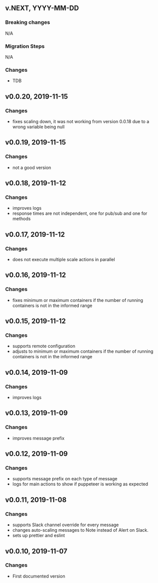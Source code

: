 ## v.NEXT, YYYY-MM-DD

### Breaking changes
N/A

### Migration Steps
N/A

### Changes

* TDB

## v0.0.20, 2019-11-15

### Changes

* fixes scaling down, it was not working from version 0.0.18 due to a wrong variable being null

## v0.0.19, 2019-11-15

### Changes

* not a good version

## v0.0.18, 2019-11-12

### Changes

* improves logs
* response times are not independent, one for pub/sub and one for methods  

## v0.0.17, 2019-11-12

### Changes

* does not execute multiple scale actions in parallel  

## v0.0.16, 2019-11-12

### Changes

* fixes minimum or maximum containers if the number of running containers is not in the
 informed range  

## v0.0.15, 2019-11-12

### Changes

* supports remote configuration
* adjusts to minimum or maximum containers if the number of running containers is not in the
 informed range  

## v0.0.14, 2019-11-09

### Changes

* improves logs 

## v0.0.13, 2019-11-09

### Changes

* improves message prefix 

## v0.0.12, 2019-11-09

### Changes

* supports message prefix on each type of message
* logs for main actions to show if puppeteer is working as expected

## v0.0.11, 2019-11-08

### Changes

* supports Slack channel override for every message
* changes auto-scaling messages to Note instead of Alert on Slack. 
* sets up prettier and eslint

## v0.0.10, 2019-11-07

### Changes

* First documented version
